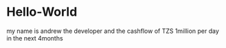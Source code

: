 # Hello-World
my name is andrew the developer and the cashflow of TZS 1million per day in the next 4months
